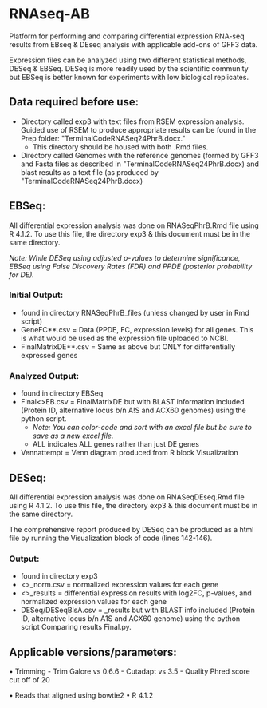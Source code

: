 # RNAseq-AB
Platform for performing and comparing differential expression RNA-seq results from EBseq &amp; DEseq analysis with applicable add-ons of GFF3 data.

Expression files can be analyzed using two different statistical methods, DESeq & EBSeq. DESeq is more readily used by the scientific community but EBSeq is better known for experiments with low biological replicates. 

## Data required before use:
  - Directory called exp3 with text files from RSEM expression analysis. Guided use of RSEM to produce appropriate results can be found in the Prep folder: "TerminalCodeRNASeq24PhrB.docx."
    -  This directory should be housed with both .Rmd files.
  - Directory called Genomes with the reference genomes (formed by GFF3 and Fasta files as described in "TerminalCodeRNASeq24PhrB.docx) and blast results as a text file (as produced by "TerminalCodeRNASeq24PhrB.docx) 
 
## EBSeq:
All differential expression analysis was done on RNASeqPhrB.Rmd file using R 4.1.2. To use this file, the directory exp3 & this document must be in the same directory.

*Note: While DESeq using adjusted p-values to determine significance, EBSeq using False Discovery Rates (FDR) and PPDE (posterior probability for DE).*
    
  ### Initial Output:
  - found in directory RNASeqPhrB_files (unless changed by user in Rmd script)
  - GeneFC**.csv = Data (PPDE, FC, expression levels) for all genes. This is what would be used as the expression file uploaded to NCBI.
  - FinalMatrixDE**.csv = Same as above but ONLY for differentially expressed genes
     
   ### Analyzed Output:
   - found in directory EBSeq
   - Final<>EB.csv = FinalMatrixDE but with BLAST information included (Protein ID, alternative locus b/n A!S and ACX60 genomes) using the python script.
      - *Note: You can color-code and sort with an excel file but be sure to save as a new excel file.*
      - ALL indicates ALL genes rather than just DE genes
   - Vennattempt = Venn diagram produced from R block Visualization

## DESeq:
All differential expression analysis was done on RNASeqDEseq.Rmd file using R 4.1.2. To use this file, the directory exp3 & this document must be in the same directory.

The comprehensive report produced by DESeq can be produced as a html file by running the Visualization block of code (lines 142-146).

   ### Output:
   - found in directory exp3
   - <>_norm.csv = normalized expression values for each gene
   - <>_results = differential expression results with log2FC, p-values, and normalized expression values for each gene
   - DESeq/DESeqBlsA.csv = _results but with BLAST info included (Protein ID, alternative locus b/n A1S and ACX60 genome) using the python script Comparing results Final.py. 


## Applicable versions/parameters:
  •	Trimming
    - Trim Galore vs 0.6.6
    - Cutadapt vs 3.5
    - Quality Phred score cut off of 20
  
  •	Reads that aligned using bowtie2 
  •	R 4.1.2


